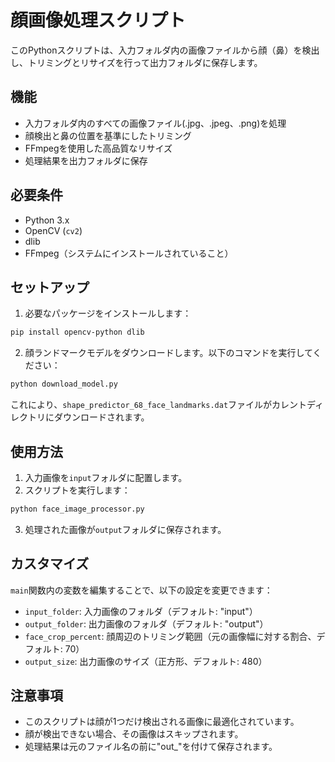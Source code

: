 
# 顔画像処理スクリプト

このPythonスクリプトは、入力フォルダ内の画像ファイルから顔（鼻）を検出し、トリミングとリサイズを行って出力フォルダに保存します。

## 機能

- 入力フォルダ内のすべての画像ファイル(.jpg、.jpeg、.png)を処理
- 顔検出と鼻の位置を基準にしたトリミング
- FFmpegを使用した高品質なリサイズ
- 処理結果を出力フォルダに保存

## 必要条件

- Python 3.x
- OpenCV (`cv2`)
- dlib
- FFmpeg（システムにインストールされていること）



## セットアップ

1. 必要なパッケージをインストールします：

```bash
pip install opencv-python dlib
```

2. 顔ランドマークモデルをダウンロードします。以下のコマンドを実行してください：

```bash
python download_model.py
```

これにより、`shape_predictor_68_face_landmarks.dat`ファイルがカレントディレクトリにダウンロードされます。

## 使用方法

1. 入力画像を`input`フォルダに配置します。
2. スクリプトを実行します：

```bash
python face_image_processor.py
```

3. 処理された画像が`output`フォルダに保存されます。

## カスタマイズ

`main`関数内の変数を編集することで、以下の設定を変更できます：

- `input_folder`: 入力画像のフォルダ（デフォルト: "input"）
- `output_folder`: 出力画像のフォルダ（デフォルト: "output"）
- `face_crop_percent`: 顔周辺のトリミング範囲（元の画像幅に対する割合、デフォルト: 70）
- `output_size`: 出力画像のサイズ（正方形、デフォルト: 480）

## 注意事項

- このスクリプトは顔が1つだけ検出される画像に最適化されています。
- 顔が検出できない場合、その画像はスキップされます。
- 処理結果は元のファイル名の前に"out_"を付けて保存されます。

